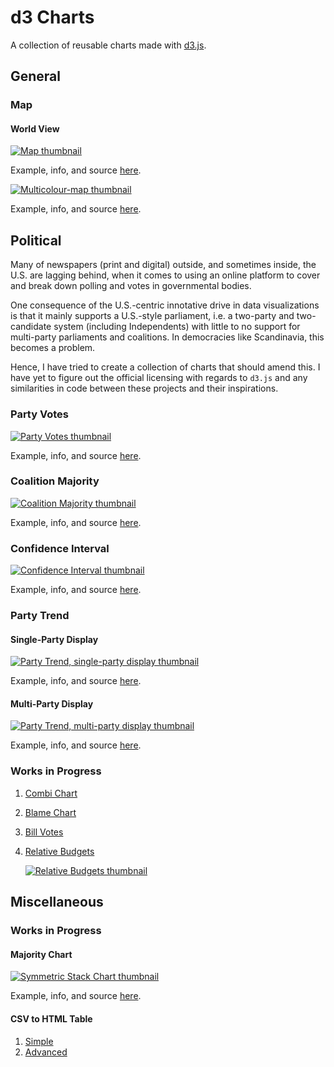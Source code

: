d3 Charts
=========
A collection of reusable charts made with [d3.js][d3].

General
-------
### Map ###
#### World View ####
[![Map thumbnail][world-map-img]][world-map-url]

Example, info, and source [here][world-map-url].

[![Multicolour-map thumbnail][world-map-multi-img]][world-map-multi-url]

Example, info, and source [here][world-map-multi-url].

Political
---------
Many of newspapers (print and digital) outside, and sometimes inside, the U.S. are lagging behind, when it comes to using an online platform to cover and break down polling and votes in governmental bodies.

One consequence of the U.S.-centric innotative drive in data visualizations is that it mainly supports a U.S.-style parliament, i.e. a two-party and two-candidate system (including Independents) with little to no support for multi-party parliaments and coalitions. In democracies like Scandinavia, this becomes a problem.

Hence, I have tried to create a collection of charts that should amend this. I have yet to figure out the official licensing with regards to `d3.js` and any similarities in code between these projects and their inspirations.

### Party Votes ###
[![Party Votes thumbnail][party-votes-img]][party-votes-url]

Example, info, and source [here][party-votes-url].

### Coalition Majority ###
[![Coalition Majority thumbnail][coalition-majority-img]][coalition-majority-url]

Example, info, and source [here][coalition-majority-url].

### Confidence Interval ###
[![Confidence Interval thumbnail][confidence-interval-img]][confidence-interval-url]

Example, info, and source [here][confidence-interval-url].

### Party Trend ###
#### Single-Party Display ####
[![Party Trend, single-party display thumbnail][party-trend-single-img]][party-trend-single-url]

Example, info, and source [here][party-trend-single-url].

#### Multi-Party Display ####
[![Party Trend, multi-party display thumbnail][party-trend-multi-img]][party-trend-multi-url]

Example, info, and source [here][party-trend-multi-url].

### Works in Progress ###
1. [Combi Chart][combi-chart-url]
2. [Blame Chart][blame-chart-url]
3. [Bill Votes][bill-votes-url]
4. [Relative Budgets][relative-budgets-url]

    [![Relative Budgets thumbnail][relative-budgets-img]][relative-budgets-url]

Miscellaneous
-------------
### Works in Progress ###

#### Majority Chart ####
[![Symmetric Stack Chart thumbnail][majority-chart-img]][majority-chart-url]

Example, info, and source [here][majority-chart-url].

#### CSV to HTML Table ####
1. [Simple][simple-table]
2. [Advanced][advanced-table]


[d3]: http://d3js.org
[world-map-img]: _screenshots/world-map.png
[world-map-url]: http://bl.ocks.org/ndarville/8287bd24c157edb5bb2b
[world-map-multi-img]: _screenshots/world-map-multi.png
[world-map-multi-url]: http://bl.ocks.org/ndarville/707cc158d2520c4e4602
[party-votes-img]: _screenshots/party-votes.png
[party-votes-url]: http://bl.ocks.org/ndarville/6475739
[coalition-majority-img]: _screenshots/coalition-majority.png
[coalition-majority-url]: http://bl.ocks.org/ndarville/6475152
[confidence-interval-img]: _screenshots/confidence-interval.png
[confidence-interval-url]: http://bl.ocks.org/ndarville/6552457
[party-trend-single-img]: _screenshots/party-trend-single.png
[party-trend-single-url]: http://bl.ocks.org/ndarville/6574995
[party-trend-multi-img]: _screenshots/party-trend-multi.png
[party-trend-multi-url]: http://bl.ocks.org/ndarville/11094667
[combi-chart-url]: http://bl.ocks.org/ndarville/6587098
[blame-chart-url]: http://bl.ocks.org/ndarville/6596508
[bill-votes-url]: http://bl.ocks.org/ndarville/6484png
[relative-budgets-url]: http://bl.ocks.org/ndarville/6826638
[relative-budgets-img]: _screenshots/relative-budgets.png
[majority-chart-url]: http://bl.ocks.org/ndarville/8478044
[majority-chart-img]: _screenshots/majority-chart.png
[simple-table]: http://bl.ocks.org/ndarville/7075823
[advanced-table]: http://bl.ocks.org/ndarville/7241320
